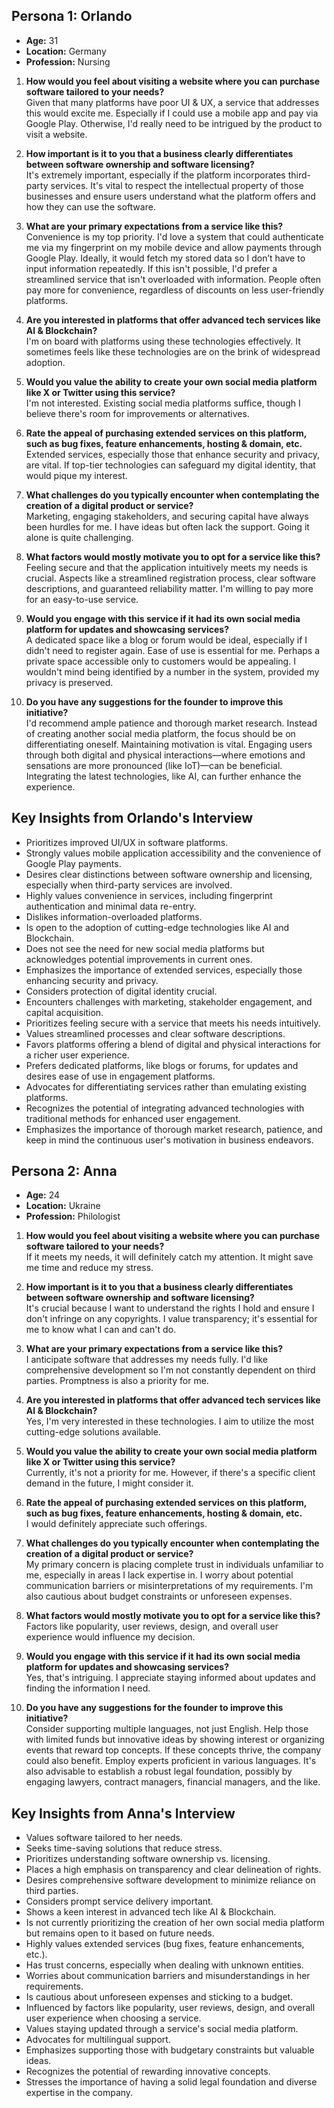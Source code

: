 ## Persona 1: Orlando
- **Age:** 31
- **Location:** Germany
- **Profession:** Nursing

1. **How would you feel about visiting a website where you can purchase software tailored to your needs?**  
   Given that many platforms have poor UI & UX, a service that addresses this would excite me. Especially if I could use a mobile app and pay via Google Play. Otherwise, I'd really need to be intrigued by the product to visit a website.

2. **How important is it to you that a business clearly differentiates between software ownership and software licensing?**  
   It's extremely important, especially if the platform incorporates third-party services. It's vital to respect the intellectual property of those businesses and ensure users understand what the platform offers and how they can use the software.

3. **What are your primary expectations from a service like this?**  
   Convenience is my top priority. I'd love a system that could authenticate me via my fingerprint on my mobile device and allow payments through Google Play. Ideally, it would fetch my stored data so I don’t have to input information repeatedly. If this isn't possible, I'd prefer a streamlined service that isn't overloaded with information. People often pay more for convenience, regardless of discounts on less user-friendly platforms.

4. **Are you interested in platforms that offer advanced tech services like AI & Blockchain?**  
   I'm on board with platforms using these technologies effectively. It sometimes feels like these technologies are on the brink of widespread adoption.

5. **Would you value the ability to create your own social media platform like X or Twitter using this service?**  
   I'm not interested. Existing social media platforms suffice, though I believe there's room for improvements or alternatives.

6. **Rate the appeal of purchasing extended services on this platform, such as bug fixes, feature enhancements, hosting & domain, etc.**  
   Extended services, especially those that enhance security and privacy, are vital. If top-tier technologies can safeguard my digital identity, that would pique my interest.

7. **What challenges do you typically encounter when contemplating the creation of a digital product or service?**  
   Marketing, engaging stakeholders, and securing capital have always been hurdles for me. I have ideas but often lack the support. Going it alone is quite challenging.

8. **What factors would mostly motivate you to opt for a service like this?**  
   Feeling secure and that the application intuitively meets my needs is crucial. Aspects like a streamlined registration process, clear software descriptions, and guaranteed reliability matter. I'm willing to pay more for an easy-to-use service.

9. **Would you engage with this service if it had its own social media platform for updates and showcasing services?**  
   A dedicated space like a blog or forum would be ideal, especially if I didn't need to register again. Ease of use is essential for me. Perhaps a private space accessible only to customers would be appealing. I wouldn't mind being identified by a number in the system, provided my privacy is preserved.

10. **Do you have any suggestions for the founder to improve this initiative?**  
   I'd recommend ample patience and thorough market research. Instead of creating another social media platform, the focus should be on differentiating oneself. Maintaining motivation is vital. Engaging users through both digital and physical interactions—where emotions and sensations are more pronounced (like IoT)—can be beneficial. Integrating the latest technologies, like AI, can further enhance the experience.

## Key Insights from Orlando's Interview

- Prioritizes improved UI/UX in software platforms.
- Strongly values mobile application accessibility and the convenience of Google Play payments.
- Desires clear distinctions between software ownership and licensing, especially when third-party services are involved.
- Highly values convenience in services, including fingerprint authentication and minimal data re-entry.
- Dislikes information-overloaded platforms.
- Is open to the adoption of cutting-edge technologies like AI and Blockchain.
- Does not see the need for new social media platforms but acknowledges potential improvements in current ones.
- Emphasizes the importance of extended services, especially those enhancing security and privacy.
- Considers protection of digital identity crucial.
- Encounters challenges with marketing, stakeholder engagement, and capital acquisition.
- Prioritizes feeling secure with a service that meets his needs intuitively.
- Values streamlined processes and clear software descriptions.
- Favors platforms offering a blend of digital and physical interactions for a richer user experience.
- Prefers dedicated platforms, like blogs or forums, for updates and desires ease of use in engagement platforms.
- Advocates for differentiating services rather than emulating existing platforms.
- Recognizes the potential of integrating advanced technologies with traditional methods for enhanced user engagement.
- Emphasizes the importance of thorough market research, patience, and keep in mind the continuous user's motivation in business endeavors.

## Persona 2: Anna
- **Age:** 24 
- **Location:** Ukraine
- **Profession:** Philologist

1. **How would you feel about visiting a website where you can purchase software tailored to your needs?**  
   If it meets my needs, it will definitely catch my attention. It might save me time and reduce my stress.

2. **How important is it to you that a business clearly differentiates between software ownership and software licensing?**  
   It's crucial because I want to understand the rights I hold and ensure I don't infringe on any copyrights. I value transparency; it's essential for me to know what I can and can't do.

3. **What are your primary expectations from a service like this?**  
   I anticipate software that addresses my needs fully. I'd like comprehensive development so I'm not constantly dependent on third parties. Promptness is also a priority for me.

4. **Are you interested in platforms that offer advanced tech services like AI & Blockchain?**  
   Yes, I'm very interested in these technologies. I aim to utilize the most cutting-edge solutions available.

5. **Would you value the ability to create your own social media platform like X or Twitter using this service?**  
   Currently, it's not a priority for me. However, if there's a specific client demand in the future, I might consider it.

6. **Rate the appeal of purchasing extended services on this platform, such as bug fixes, feature enhancements, hosting & domain, etc.**  
   I would definitely appreciate such offerings.

7. **What challenges do you typically encounter when contemplating the creation of a digital product or service?**  
   My primary concern is placing complete trust in individuals unfamiliar to me, especially in areas I lack expertise in. I worry about potential communication barriers or misinterpretations of my requirements. I'm also cautious about budget constraints or unforeseen expenses.

8. **What factors would mostly motivate you to opt for a service like this?**  
   Factors like popularity, user reviews, design, and overall user experience would influence my decision.

9. **Would you engage with this service if it had its own social media platform for updates and showcasing services?**  
   Yes, that's intriguing. I appreciate staying informed about updates and finding the information I need.

10. **Do you have any suggestions for the founder to improve this initiative?**  
   Consider supporting multiple languages, not just English. Help those with limited funds but innovative ideas by showing interest or organizing events that reward top concepts. If these concepts thrive, the company could also benefit. Employ experts proficient in various languages. It's also advisable to establish a robust legal foundation, possibly by engaging lawyers, contract managers, financial managers, and the like.

## Key Insights from Anna's Interview

- Values software tailored to her needs.
- Seeks time-saving solutions that reduce stress.
- Prioritizes understanding software ownership vs. licensing.
- Places a high emphasis on transparency and clear delineation of rights.
- Desires comprehensive software development to minimize reliance on third parties.
- Considers prompt service delivery important.
- Shows a keen interest in advanced tech like AI & Blockchain.
- Is not currently prioritizing the creation of her own social media platform but remains open to it based on future needs.
- Highly values extended services (bug fixes, feature enhancements, etc.).
- Has trust concerns, especially when dealing with unknown entities.
- Worries about communication barriers and misunderstandings in her requirements.
- Is cautious about unforeseen expenses and sticking to a budget.
- Influenced by factors like popularity, user reviews, design, and overall user experience when choosing a service.
- Values staying updated through a service's social media platform.
- Advocates for multilingual support.
- Emphasizes supporting those with budgetary constraints but valuable ideas.
- Recognizes the potential of rewarding innovative concepts.
- Stresses the importance of having a solid legal foundation and diverse expertise in the company.